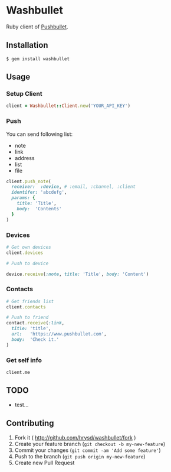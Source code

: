 # Washbullet

Ruby client of [Pushbullet](https://www.pushbullet.com/).

## Installation

```
$ gem install washbullet
```

## Usage

### Setup Client

```ruby
client = Washbullet::Client.new('YOUR_API_KEY')
```

### Push

You can send following list:
- note
- link
- address
- list
- file

```ruby
client.push_note(
  receiver:  :device, # :email, :channel, :client
  identifer: 'abcdefg',
  params: {
    title: 'Title',
    body:  'Contents'
  }
)
```

### Devices

```ruby
# Get own devices
client.devices

# Push to device

device.receive(:note, title: 'Title', body: 'Content')
```

### Contacts

```ruby
# Get friends list
client.contacts

# Push to friend
contact.receive(:link,
  title: 'title',
  url:   'https://www.pushbullet.com',
  body:  'Check it.'
)
```

### Get self info

```
client.me
```

## TODO

- test...

## Contributing

1. Fork it ( http://github.com/hrysd/washbullet/fork )
2. Create your feature branch (`git checkout -b my-new-feature`)
3. Commit your changes (`git commit -am 'Add some feature'`)
4. Push to the branch (`git push origin my-new-feature`)
5. Create new Pull Request
